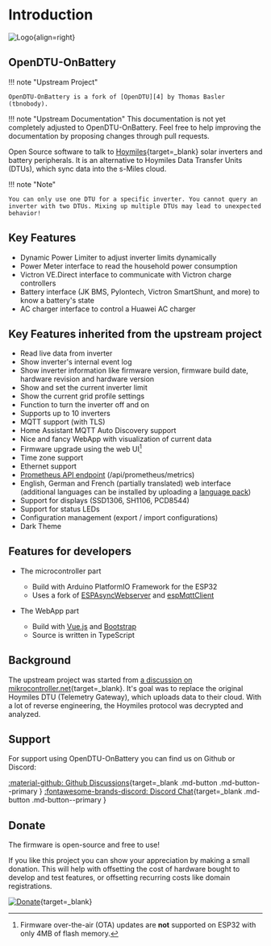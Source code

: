 # Introduction

![Logo](assets/images/logo.png){align=right}

## OpenDTU-OnBattery

!!! note "Upstream Project"

    OpenDTU-OnBattery is a fork of [OpenDTU][4] by Thomas Basler (tbnobody).

!!! note "Upstream Documentation"
    This documentation is not yet completely adjusted to OpenDTU-OnBattery.
    Feel free to help improving the documentation by proposing changes through
    pull requests.

Open Source software to talk to [Hoymiles][1]{target=_blank} solar inverters
and battery peripherals. It is an alternative to Hoymiles Data Transfer Units
(DTUs), which sync data into the s-Miles cloud.

!!! note "Note"

    You can only use one DTU for a specific inverter. You cannot query an
    inverter with two DTUs. Mixing up multiple DTUs may lead to unexpected
    behavior!

## Key Features

* Dynamic Power Limiter to adjust inverter limits dynamically
* Power Meter interface to read the household power consumption
* Victron VE.Direct interface to communicate with Victron charge controllers
* Battery interface (JK BMS, Pylontech, Victron SmartShunt, and more) to know a battery's state
* AC charger interface to control a Huawei AC charger

## Key Features inherited from the upstream project

* Read live data from inverter
* Show inverter's internal event log
* Show inverter information like firmware version, firmware build date, hardware revision and hardware version
* Show and set the current inverter limit
* Show the current grid profile settings
* Function to turn the inverter off and on
* Supports up to 10 inverters
* MQTT support (with TLS)
* Home Assistant MQTT Auto Discovery support
* Nice and fancy WebApp with visualization of current data
* Firmware upgrade using the web UI[^1]
* Time zone support
* Ethernet support
* [Prometheus API endpoint](3rd_party/prometheus_database.md) (/api/prometheus/metrics)
* English, German and French (partially translated) web interface (additional languages can be installed by uploading a [language pack](firmware/language_pack.md))
* Support for displays (SSD1306, SH1106, PCD8544)
* Support for status LEDs
* Configuration management (export / import configurations)
* Dark Theme

## Features for developers

* The microcontroller part
    * Build with Arduino PlatformIO Framework for the ESP32
    * Uses a fork of [ESPAsyncWebserver](https://github.com/mathieucarbou/ESPAsyncWebServer) and [espMqttClient](https://github.com/bertmelis/espMqttClient)

* The WebApp part
    * Build with [Vue.js](https://vuejs.org) and [Bootstrap](https://getbootstrap.com)
    * Source is written in TypeScript

## Background

The upstream project was started from [a discussion on mikrocontroller.net](https://www.mikrocontroller.net/topic/525778){target=_blank}.
It's goal was to replace the original Hoymiles DTU (Telemetry Gateway), which uploads data to their cloud. With a lot of reverse engineering, the Hoymiles protocol was decrypted and analyzed.

## Support

For support using OpenDTU-OnBattery you can find us on Github or Discord:

[:material-github: Github Discussions][2]{target=_blank .md-button .md-button--primary }
[:fontawesome-brands-discord: Discord Chat][3]{target=_blank .md-button .md-button--primary }

## Donate

The firmware is open-source and free to use!

If you like this project you can show your appreciation by making a small
donation. This will help with offsetting the cost of hardware bought to develop
and test features, or offsetting recurring costs like domain registrations.

[![Donate](https://img.shields.io/badge/Ko--fi-donate-5e8bde?style=for-the-badge&logo=kofi&logoColor=5e8bde)](https://ko-fi.com/schlimmchen){target=_blank}

[1]: https://www.hoymiles.com/
[2]: https://www.github.com/hoylabs/OpenDTU-OnBattery/discussions
[3]: https://discord.gg/WzhxEY62mB
[4]: https://github.com/tbnobody/OpenDTU
[^1]: Firmware over-the-air (OTA) updates are **not** supported on ESP32 with only 4MB of flash memory.
